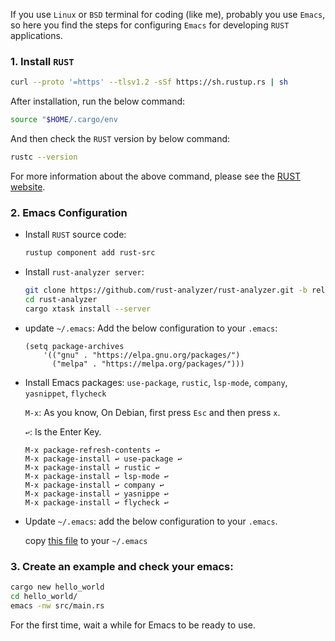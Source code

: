 If you use `Linux` or `BSD` terminal for coding (like me), probably you use `Emacs`, so here you find the steps for configuring `Emacs` for developing `RUST` applications.

### 1. Install `RUST`
```sh
curl --proto '=https' --tlsv1.2 -sSf https://sh.rustup.rs | sh
```
After installation, run the below command:
```sh
source "$HOME/.cargo/env
```
And then check the `RUST` version by below command:
```sh
rustc --version
```  
For more information about the above command, please see the [RUST website](https://www.rust-lang.org/tools/install).

### 2. Emacs Configuration
- Install `RUST` source code:
  ```sh
  rustup component add rust-src
  ```
- Install `rust-analyzer server`:
  ```sh
  git clone https://github.com/rust-analyzer/rust-analyzer.git -b release
  cd rust-analyzer
  cargo xtask install --server
  ```
- update `~/.emacs`:
  Add the below configuration to your `.emacs`:
  ```emacs
  (setq package-archives
      '(("gnu" . "https://elpa.gnu.org/packages/")
        ("melpa" . "https://melpa.org/packages/")))
  ```
- Install Emacs packages: `use-package`, `rustic`, `lsp-mode`, `company`, `yasnippet`, `flycheck`

  `M-x`: As you know, On Debian, first press `Esc` and then press `x`.
  
  `↩`: Is the Enter Key.
  ```emacs
  M-x package-refresh-contents ↩
  M-x package-install ↩ use-package ↩
  M-x package-install ↩ rustic ↩
  M-x package-install ↩ lsp-mode ↩
  M-x package-install ↩ company ↩
  M-x package-install ↩ yasnippe ↩
  M-x package-install ↩ flycheck ↩
  ```
- Update `~/.emacs`: add the below configuration to your `.emacs`.
  
  copy [this file](https://github.com/mohsenmoqadam/rust_on_emacs/blob/main/.emacs) to your `~/.emacs`

### 3. Create an example and check your emacs:
```sh
cargo new hello_world
cd hello_world/
emacs -nw src/main.rs
```
For the first time, wait a while for Emacs to be ready to use.
